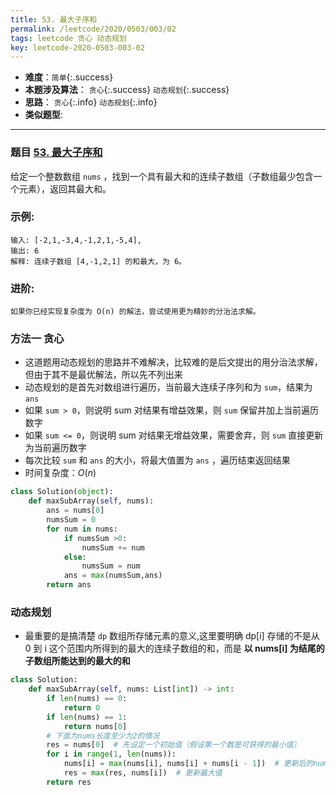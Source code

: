 ```yaml
---
title: 53. 最大子序和
permalink: /leetcode/2020/0503/003/02
tags: leetcode 贪心 动态规划
key: leetcode-2020-0503-003-02
---
```

- __难度__：`简单`{:.success}
- __本题涉及算法__： `贪心`{:.success} `动态规划`{:.success}
- __思路__： `贪心`{:.info} `动态规划`{:.info}
- __类似题型__:

---

### 题目 [53. 最大子序和](https://leetcode-cn.com/problems/maximum-subarray/)
给定一个整数数组 `nums` ，找到一个具有最大和的连续子数组（子数组最少包含一个元素），返回其最大和。

### 示例:
```
输入: [-2,1,-3,4,-1,2,1,-5,4],
输出: 6
解释: 连续子数组 [4,-1,2,1] 的和最大，为 6。
```
### 进阶:
```
如果你已经实现复杂度为 O(n) 的解法，尝试使用更为精妙的分治法求解。
```

### 方法一 贪心
- 这道题用动态规划的思路并不难解决，比较难的是后文提出的用分治法求解，但由于其不是最优解法，所以先不列出来
- 动态规划的是首先对数组进行遍历，当前最大连续子序列和为 `sum`，结果为 `ans`
- 如果 `sum > 0`，则说明 sum 对结果有增益效果，则 `sum` 保留并加上当前遍历数字
- 如果 `sum <= 0`，则说明 sum 对结果无增益效果，需要舍弃，则 `sum` 直接更新为当前遍历数字
- 每次比较 `sum` 和 `ans` 的大小，将最大值置为 `ans` ，遍历结束返回结果
- 时间复杂度：$O(n)$


```python
class Solution(object):
    def maxSubArray(self, nums):
        ans = nums[0]
        numsSum = 0
        for num in nums:
            if numsSum >0:
                numsSum += num
            else:
                numsSum = num
            ans = max(numsSum,ans)
        return ans
```

### 动态规划
- 最重要的是搞清楚 `dp` 数组所存储元素的意义,这里要明确 dp[i] 存储的不是从 0 到 i 这个范围内所得到的最大的连续子数组的和，而是 __以 nums[i] 为结尾的子数组所能达到的最大的和__

```python
class Solution:
    def maxSubArray(self, nums: List[int]) -> int:
        if len(nums) == 0:
            return 0
        if len(nums) == 1:
            return nums[0]
        # 下面为nums长度至少为2的情况
        res = nums[0]  # 先设定一个初始值（假设第一个数是可获得的最小值）
        for i in range(1, len(nums)):
            nums[i] = max(nums[i], nums[i] + nums[i - 1])  # 更新后的nums[i]存储 以原始num[i]为结尾的子数组和的最大值
            res = max(res, nums[i])  # 更新最大值
        return res

```
